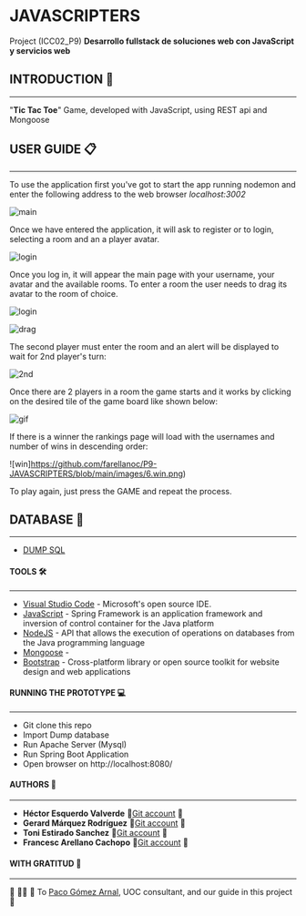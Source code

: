 # JAVASCRIPTERS
Project (ICC02_P9) **Desarrollo fullstack de soluciones web con JavaScript y servicios web**

## INTRODUCTION :rocket:
***
"__Tic Tac Toe__" Game, developed with JavaScript, using REST api and Mongoose

## USER GUIDE :clipboard:
***
To use the application first you've got to start the app running nodemon and enter the following address to the web browser *localhost:3002*


![main](https://github.com/farellanoc/P9-JAVASCRIPTERS/blob/main/images/1.reglog.png)

Once we have entered the application, it will ask to register or to login, selecting a room and an a player avatar.


![login](https://github.com/farellanoc/P9-JAVASCRIPTERS/blob/main/images/2.login.png)


Once you log in, it will appear the main page with your username, your avatar and the available rooms. To enter a room the user needs to drag its avatar to the room of choice.

![login](https://github.com/farellanoc/P9-JAVASCRIPTERS/blob/main/images/3.mainpage.png)


![drag](https://github.com/farellanoc/P9-JAVASCRIPTERS/blob/main/images/4.draganddrop.png)

The second player must enter the room and an alert will be displayed to wait for 2nd player's turn:


![2nd](https://github.com/farellanoc/P9-JAVASCRIPTERS/blob/main/images/5.2ndplayer.png)

Once there are 2 players in a room the game starts and it works by clicking on the desired tile of the game board like shown below:


![gif](https://github.com/farellanoc/P9-JAVASCRIPTERS/blob/main/images/gif.gif)


If there is a winner the rankings page will load with the usernames and number of wins in descending order:


![win]https://github.com/farellanoc/P9-JAVASCRIPTERS/blob/main/images/6.win.png)


To play again, just press the GAME and repeat the process.
## DATABASE :floppy_disk:
***
- [DUMP SQL](https://drive.google.com/file/d/1_m2OTrDqBTJsPT7TknIsdDTbWMqMGWRL/view?usp=sharing)
#### TOOLS :hammer_and_wrench:
***
- [Visual Studio Code](https://www.eclipse.org) - Microsoft's open source IDE.
- [JavaScript](https://spring.io/projects/spring-boot) - Spring Framework is an application framework and inversion of control container for the Java platform
- [NodeJS](https://docs.microsoft.com/es-es/sql/connect/jdbc/download-microsoft-jdbc-driver-for-sql-server?view=sql-server-ver15) - API that allows the execution of operations on databases from the Java programming language
- [Mongoose](https://docs.spring.io/spring-data/jpa/docs/1.5.0.RELEASE/reference/html/jpa.repositories.html) - 
- [Bootstrap](https://getbootstrap.com/) - Cross-platform library or open source toolkit for website design and web applications

#### RUNNING THE PROTOTYPE :computer:
***
- Git clone this repo
- Import Dump database
- Run Apache Server (Mysql)
- Run Spring Boot Application
- Open browser on http://localhost:8080/

#### AUTHORS :monkey:
***
- __Héctor Esquerdo Valverde__            🐛[Git account](https://github.com/hectoresquerdo) 🐛
- __Gerard Márquez Rodríguez__            🐛[Git account](https://github.com/gmarquezro) 🐛
- __Toni Estirado Sanchez__               🐛[Git account](https://github.com/testirado) 🐛
- __Francesc Arellano Cachopo__           🐛[Git account](https://github.com/aretek88) 🐛
#### WITH GRATITUD :tada:
***
:hammer: :wrench::hammer: :wrench: To [Paco Gómez Arnal](https://www.youtube.com/c/PacoGomez), UOC consultant, and our guide in this project :hammer: 
